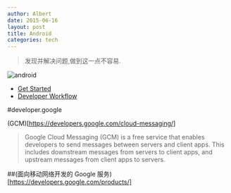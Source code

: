 ```yaml
---
author: Albert
date: 2015-06-16
layout: post
title: Android
categories: tech
---
```


> 发现并解决问题,做到这一点不容易.

![android](http://7xidkg.com1.z0.glb.clouddn.com/devices-hero_620px_2x.png)

* [Get Started](http://developer.android.com/about/start.html)
* [Developer Workflow](https://developer.android.com/tools/workflow/index.html)

#developer.google

(GCM)[https://developers.google.com/cloud-messaging/] 

> Google Cloud Messaging (GCM) is a free service that enables developers to send messages between servers and client apps. This includes downstream messages from servers to client apps, and upstream messages from client apps to servers.

##(面向移动网络开发的 Google 服务)[https://developers.google.com/products/]
